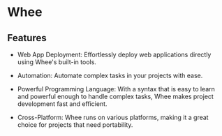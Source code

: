 # Whee

## Features
- Web App Deployment: Effortlessly deploy web applications directly using Whee's built-in tools.

- Automation: Automate complex tasks in your projects with ease.

- Powerful Programming Language: With a syntax that is easy to learn and powerful enough to handle complex tasks, Whee makes project development fast and efficient.

- Cross-Platform: Whee runs on various platforms, making it a great choice for projects that need portability.
